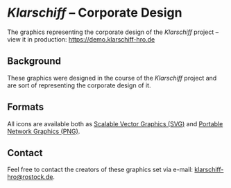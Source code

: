 # *Klarschiff* – Corporate Design

The graphics representing the corporate design of the *Klarschiff* project – view it in production: https://demo.klarschiff-hro.de

## Background

These graphics were designed in the course of the *Klarschiff* project and are sort of representing the corporate design of it.

## Formats

All icons are available both as [Scalable Vector Graphics (SVG)](http://en.wikipedia.org/wiki/Svg) and [Portable Network Graphics (PNG)](http://en.wikipedia.org/wiki/Portable_Network_Graphics).

## Contact

Feel free to contact the creators of these graphics set via e-mail: <klarschiff-hro@rostock.de>.
